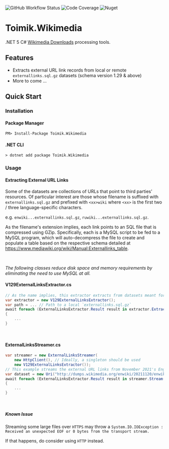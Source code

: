 ![GitHub Workflow Status](https://img.shields.io/github/workflow/status/toimik/Wikimedia/CI)
![Code Coverage](https://img.shields.io/endpoint?url=https://gist.githubusercontent.com/nurhafiz/b8b90b86301563c67f191b24f506ef15/raw/Wikimedia-coverage.json)
![Nuget](https://img.shields.io/nuget/v/Toimik.Wikimedia)

# Toimik.Wikimedia

.NET 5 C# [Wikimedia Downloads](https://dumps.wikimedia.org) processing tools.

## Features

- Extracts external URL link records from local or remote `externallinks.sql.gz` datasets
  (schema version 1.29 & above)
- More to come ...

## Quick Start

### Installation

#### Package Manager

```command
PM> Install-Package Toimik.Wikimedia
```

#### .NET CLI

```command
> dotnet add package Toimik.Wikimedia
```

### Usage

#### Extracting External URL Links

Some of the datasets are collections of URLs that point to third parties' resources.
Of particular interest are those whose filename is suffixed with `externallinks.sql.gz`
and prefixed with `<xx>wiki` where `<xx>` is the first two / three
language-specific characters.

e.g. `enwiki...externallinks.sql.gz`,
`ruwiki...externallinks.sql.gz`.

As the filename's extension implies, each link points to an SQL file that is compressed
using GZip. Specifically, each is a MySQL script to be fed to a MySQL program, which will
auto-decompress the file to create and populate a table based on the respective schema
detailed at https://www.mediawiki.org/wiki/Manual:Externallinks_table.

&nbsp;

_The following classes reduce disk space and memory requirements by eliminating the need to use MySQL at all._
&nbsp;
#### V129ExternalLinksExtractor.cs

```c# 
// As the name implies, this extractor extracts from datasets meant for schema version 1.29 and above
var extractor = new V129ExternalLinksExtractor();
var path = ... // Path to a local `externallinks.sql.gz`
await foreach (ExternalLinksExtractor.Result result in extractor.Extract(path))
{
    ...
}
```
&nbsp;  
#### ExternalLinksStreamer.cs

```c#
var streamer = new ExternalLinksStreamer(
    new HttpClient(), // Ideally, a singleton should be used
    new V129ExternalLinksExtractor());
// This example streams the external URL links from November 2021's English dataset
var dataset = new Uri("http://dumps.wikimedia.org/enwiki/20211120/enwiki-20211120-externallinks.sql.gz";
await foreach (ExternalLinksExtractor.Result result in streamer.Stream(dataset))
{
    ...
}
```

&nbsp;  
##### Known Issue
Streaming some large files over `HTTPS` may throw a `System.IO.IOException : Received an unexpected EOF or 0 bytes from the transport stream.`

If that happens, do consider using `HTTP` instead.
